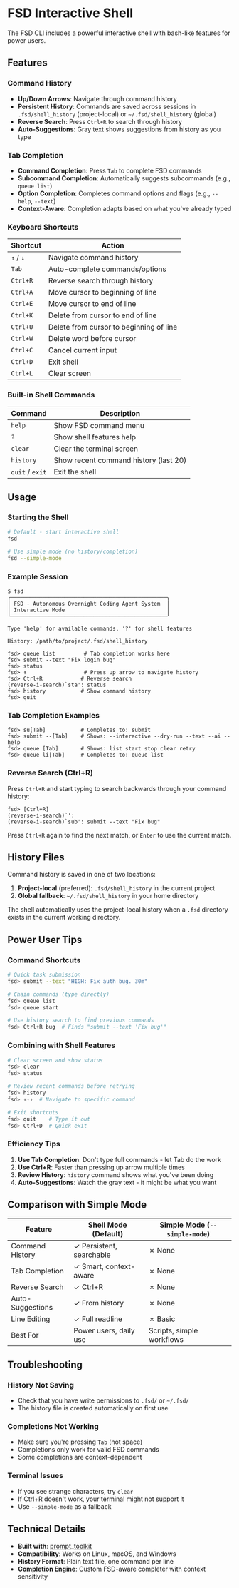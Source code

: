 # FSD Interactive Shell

The FSD CLI includes a powerful interactive shell with bash-like features for power users.

## Features

### Command History
- **Up/Down Arrows**: Navigate through command history
- **Persistent History**: Commands are saved across sessions in `.fsd/shell_history` (project-local) or `~/.fsd/shell_history` (global)
- **Reverse Search**: Press `Ctrl+R` to search through history
- **Auto-Suggestions**: Gray text shows suggestions from history as you type

### Tab Completion
- **Command Completion**: Press `Tab` to complete FSD commands
- **Subcommand Completion**: Automatically suggests subcommands (e.g., `queue list`)
- **Option Completion**: Completes command options and flags (e.g., `--help`, `--text`)
- **Context-Aware**: Completion adapts based on what you've already typed

### Keyboard Shortcuts
| Shortcut | Action |
|----------|--------|
| `↑` / `↓` | Navigate command history |
| `Tab` | Auto-complete commands/options |
| `Ctrl+R` | Reverse search through history |
| `Ctrl+A` | Move cursor to beginning of line |
| `Ctrl+E` | Move cursor to end of line |
| `Ctrl+K` | Delete from cursor to end of line |
| `Ctrl+U` | Delete from cursor to beginning of line |
| `Ctrl+W` | Delete word before cursor |
| `Ctrl+C` | Cancel current input |
| `Ctrl+D` | Exit shell |
| `Ctrl+L` | Clear screen |

### Built-in Shell Commands
| Command | Description |
|---------|-------------|
| `help` | Show FSD command menu |
| `?` | Show shell features help |
| `clear` | Clear the terminal screen |
| `history` | Show recent command history (last 20) |
| `quit` / `exit` | Exit the shell |

## Usage

### Starting the Shell

```bash
# Default - start interactive shell
fsd

# Use simple mode (no history/completion)
fsd --simple-mode
```

### Example Session

```
$ fsd
╭─────────────────────────────────────────────────╮
│ FSD - Autonomous Overnight Coding Agent System  │
│ Interactive Mode                                │
╰─────────────────────────────────────────────────╯

Type 'help' for available commands, '?' for shell features

History: /path/to/project/.fsd/shell_history

fsd> queue list         # Tab completion works here
fsd> submit --text "Fix login bug"
fsd> status
fsd> ↑                  # Press up arrow to navigate history
fsd> Ctrl+R            # Reverse search
(reverse-i-search)`sta': status
fsd> history           # Show command history
fsd> quit
```

### Tab Completion Examples

```
fsd> su[Tab]           # Completes to: submit
fsd> submit --[Tab]    # Shows: --interactive --dry-run --text --ai --help
fsd> queue [Tab]       # Shows: list start stop clear retry
fsd> queue li[Tab]     # Completes to: queue list
```

### Reverse Search (Ctrl+R)

Press `Ctrl+R` and start typing to search backwards through your command history:

```
fsd> [Ctrl+R]
(reverse-i-search)`':
(reverse-i-search)`sub': submit --text "Fix bug"
```

Press `Ctrl+R` again to find the next match, or `Enter` to use the current match.

## History Files

Command history is saved in one of two locations:

1. **Project-local** (preferred): `.fsd/shell_history` in the current project
2. **Global fallback**: `~/.fsd/shell_history` in your home directory

The shell automatically uses the project-local history when a `.fsd` directory exists in the current working directory.

## Power User Tips

### Command Shortcuts
```bash
# Quick task submission
fsd> submit --text "HIGH: Fix auth bug. 30m"

# Chain commands (type directly)
fsd> queue list
fsd> queue start

# Use history search to find previous commands
fsd> Ctrl+R bug  # Finds "submit --text 'Fix bug'"
```

### Combining with Shell Features
```bash
# Clear screen and show status
fsd> clear
fsd> status

# Review recent commands before retrying
fsd> history
fsd> ↑↑↑  # Navigate to specific command

# Exit shortcuts
fsd> quit    # Type it out
fsd> Ctrl+D  # Quick exit
```

### Efficiency Tips

1. **Use Tab Completion**: Don't type full commands - let Tab do the work
2. **Use Ctrl+R**: Faster than pressing up arrow multiple times
3. **Review History**: `history` command shows what you've been doing
4. **Auto-Suggestions**: Watch the gray text - it might be what you want

## Comparison with Simple Mode

| Feature | Shell Mode (Default) | Simple Mode (`--simple-mode`) |
|---------|---------------------|------------------------------|
| Command History | ✓ Persistent, searchable | ✗ None |
| Tab Completion | ✓ Smart, context-aware | ✗ None |
| Reverse Search | ✓ Ctrl+R | ✗ None |
| Auto-Suggestions | ✓ From history | ✗ None |
| Line Editing | ✓ Full readline | ✗ Basic |
| Best For | Power users, daily use | Scripts, simple workflows |

## Troubleshooting

### History Not Saving
- Check that you have write permissions to `.fsd/` or `~/.fsd/`
- The history file is created automatically on first use

### Completions Not Working
- Make sure you're pressing `Tab` (not space)
- Completions only work for valid FSD commands
- Some completions are context-dependent

### Terminal Issues
- If you see strange characters, try `clear`
- If Ctrl+R doesn't work, your terminal might not support it
- Use `--simple-mode` as a fallback

## Technical Details

- **Built with**: [prompt_toolkit](https://github.com/prompt-toolkit/python-prompt-toolkit)
- **Compatibility**: Works on Linux, macOS, and Windows
- **History Format**: Plain text file, one command per line
- **Completion Engine**: Custom FSD-aware completer with context sensitivity
